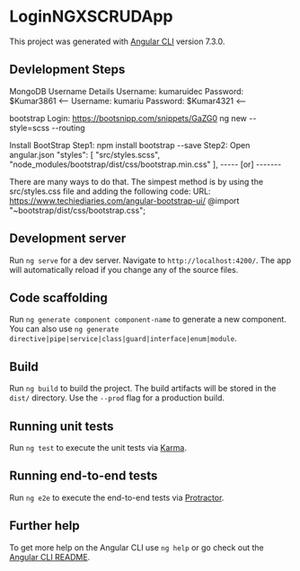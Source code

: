 # LoginNGXSCRUDApp

This project was generated with [Angular CLI](https://github.com/angular/angular-cli) version 7.3.0.

## Devlelopment Steps

MongoDB Username Details
Username: kumaruidec
Password: $Kumar3861 <--
Username: kumariu
Password: $Kumar4321 <--

bootstrap Login: https://bootsnipp.com/snippets/GaZG0
ng new <AppName> --style=scss --routing

Install BootStrap
Step1: npm install bootstrap --save
Step2: Open angular.json
"styles": [
  "src/styles.scss",
  "node_modules/bootstrap/dist/css/bootstrap.min.css"
],  ----- [or] -------

There are many ways to do that. The simpest method is by using the src/styles.css file and adding the following code:
URL: https://www.techiediaries.com/angular-bootstrap-ui/
@import "~bootstrap/dist/css/bootstrap.css";

## Development server

Run `ng serve` for a dev server. Navigate to `http://localhost:4200/`. The app will automatically reload if you change any of the source files.

## Code scaffolding

Run `ng generate component component-name` to generate a new component. You can also use `ng generate directive|pipe|service|class|guard|interface|enum|module`.

## Build

Run `ng build` to build the project. The build artifacts will be stored in the `dist/` directory. Use the `--prod` flag for a production build.

## Running unit tests

Run `ng test` to execute the unit tests via [Karma](https://karma-runner.github.io).

## Running end-to-end tests

Run `ng e2e` to execute the end-to-end tests via [Protractor](http://www.protractortest.org/).

## Further help

To get more help on the Angular CLI use `ng help` or go check out the [Angular CLI README](https://github.com/angular/angular-cli/blob/master/README.md).
